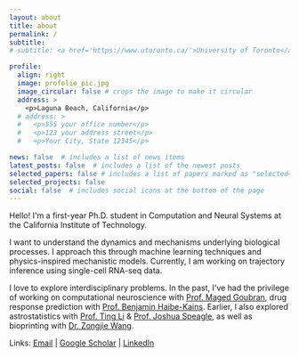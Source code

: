 ```yaml
---
layout: about
title: about
permalink: /
subtitle: 
# subtitle: <a href='https://www.utoronto.ca/'>University of Toronto</a>. Address. Contacts. Moto. Etc.

profile:
  align: right
  image: profolio_pic.jpg
  image_circular: false # crops the image to make it circular
  address: >
    <p>Laguna Beach, California</p>
  # address: >
  #   <p>555 your office number</p>
  #   <p>123 your address street</p>
  #   <p>Your City, State 12345</p>

news: false  # includes a list of news items
latest_posts: false  # includes a list of the newest posts
selected_papers: false # includes a list of papers marked as "selected={true}"
selected_projects: false
social: false  # includes social icons at the bottom of the page
---
```


<!-- Write your biography here. Tell the world about yourself. Link to your favorite [subreddit](http://reddit.com). You can put a picture in, too. The code is already in, just name your picture `prof_pic.jpg` and put it in the `img/` folder. -->
Hello! I'm a first-year Ph.D. student in Computation and Neural Systems at the California Institute of Technology.

I want to understand the dynamics and mechanisms underlying biological processes. I approach this through machine learning techniques and physics-inspired mechanistic models. Currently, I am working on trajectory inference using single-cell RNA-seq data.

I love to explore interdisciplinary problems. In the past, I've had the privilege of working on computational neuroscience with [Prof. Maged Goubran](https://aiconslab.github.io/), drug response prediction with [Prof. Benjamin Haibe-Kains](https://www.bhklab.ca/). Earlier, I also explored astrostatistics with [Prof. Ting Li](https://sazabi4.github.io/) & [Prof. Joshua Speagle](https://joshspeagle.com/), as well as bioprinting with [Dr. Zongjie Wang](https://scholar.google.com/citations?user=h90fpFAAAAAJ&hl=en).

Links: [Email](mailto:fyu2@caltech.edu) \| [Google Scholar](https://scholar.google.ca/citations?user=BczAniIAAAAJ&hl=en) \| [LinkedIn](https://www.linkedin.com/in/grace-fengqing-yu-404679219/)

<!-- Put your address / P.O. box / other info right below your picture. You can also disable any of these elements by editing `profile` property of the YAML header of your `_pages/about.md`. Edit `_bibliography/papers.bib` and Jekyll will render your [publications page](/al-folio/publications/) automatically. -->

<!-- Link to your social media connections, too. This theme is set up to use [Font Awesome icons](http://fortawesome.github.io/Font-Awesome/) and [Academicons](https://jpswalsh.github.io/academicons/), like the ones below. Add your Facebook, Twitter, LinkedIn, Google Scholar, or just disable all of them. -->
